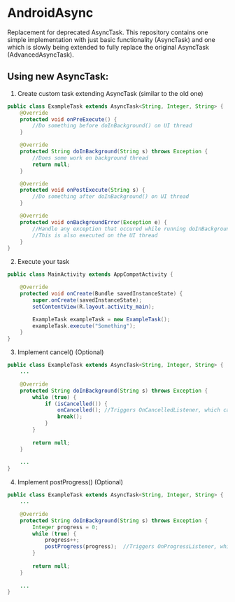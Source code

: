 # AndroidAsync
Replacement for deprecated AsyncTask. This repository contains one simple implementation with just basic functionality (AsyncTask) and one which is slowly being extended to fully replace the original AsyncTask (AdvancedAsyncTask).

## Using new AsyncTask:
1) Create custom task extending AsyncTask (similar to the old one)

```java
public class ExampleTask extends AsyncTask<String, Integer, String> {
    @Override
    protected void onPreExecute() {
        //Do something before doInBackground() on UI thread
    }

    @Override
    protected String doInBackground(String s) throws Exception {
        //Does some work on background thread
        return null;
    }

    @Override
    protected void onPostExecute(String s) {
        //Do something after doInBackground() on UI thread
    }

    @Override
    protected void onBackgroundError(Exception e) {
        //Handle any exception that occured while running doInBackground()
        //This is also executed on the UI thread
    }
}
```

2) Execute your task

```java
public class MainActivity extends AppCompatActivity {

    @Override
    protected void onCreate(Bundle savedInstanceState) {
        super.onCreate(savedInstanceState);
        setContentView(R.layout.activity_main);

        ExampleTask exampleTask = new ExampleTask();
        exampleTask.execute("Something");
    }
}
```

3) Implement cancel() (Optional)
```java
public class ExampleTask extends AsyncTask<String, Integer, String> {
    ...

    @Override
    protected String doInBackground(String s) throws Exception {
        while (true) {
            if (isCancelled()) {
                onCancelled(); //Triggers OnCancelledListener, which can be set with setOnCancelledListener()
                break();
            }
        }
    
        return null;
    }
    
    ...
}
```

4) Implement postProgress() (Optional)
```java
public class ExampleTask extends AsyncTask<String, Integer, String> {
    ...

    @Override
    protected String doInBackground(String s) throws Exception {
        Integer progress = 0;
        while (true) {
            progress++;
            postProgress(progress);  //Triggers OnProgressListener, which can be set with setOnProgressListener()
        }
    
        return null;
    }
    
    ...
}
```

